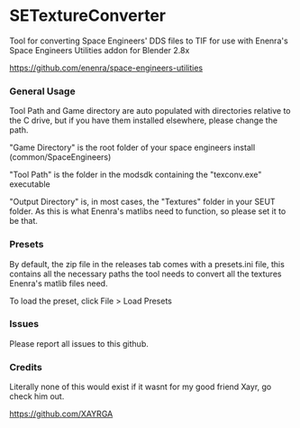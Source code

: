 # SETextureConverter
Tool for converting Space Engineers' DDS files to TIF for use with Enenra's Space Engineers Utilities addon for Blender 2.8x

https://github.com/enenra/space-engineers-utilities

### General Usage

Tool Path and Game directory are auto populated with directories relative to the C drive, but if you have them installed elsewhere, please change the path.

"Game Directory" is the root folder of your space engineers install (common/SpaceEngineers)

"Tool Path" is the folder in the modsdk containing the "texconv.exe" executable

"Output Directory" is, in most cases, the "Textures" folder in your SEUT folder. As this is what Enenra's matlibs need to function, so please set it to be that.

### Presets

By default, the zip file in the releases tab comes with a presets.ini file, this contains all the necessary paths the tool needs to convert all the textures Enenra's matlib files need.

To load the preset, click File > Load Presets

### Issues

Please report all issues to this github.

### Credits

Literally none of this would exist if it wasnt for my good friend Xayr, go check him out.

https://github.com/XAYRGA

